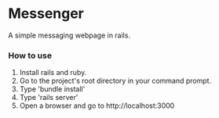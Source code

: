 # Messenger
A simple messaging webpage in rails.
### How to use
1. Install rails and ruby.
2. Go to the project's root directory in your command prompt.
3. Type 'bundle install'
4. Type 'rails server'
5. Open a browser and go to http://localhost:3000
